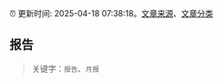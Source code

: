 :alarm_clock: 更新时间: 2025-04-18 07:38:18。[文章来源](/README.md)、[文章分类](/TAGS.md)

## 报告


> 关键字：`报告`、`月报`



